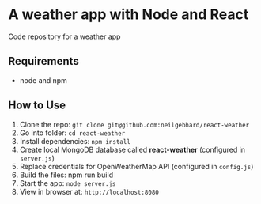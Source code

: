# A weather app with Node and React

Code repository for a weather app

## Requirements

- node and npm

## How to Use

1. Clone the repo: `git clone git@github.com:neilgebhard/react-weather`
2. Go into folder: `cd react-weather`
3. Install dependencies: `npm install`
4. Create local MongoDB database called **react-weather** (configured in `server.js`)
5. Replace credentials for OpenWeatherMap API (configured in `config.js`)
6. Build the files: npm run build
7. Start the app: `node server.js`
8. View in browser at: `http://localhost:8080`